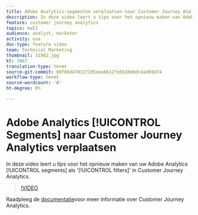 ```yaml
---
title: Adobe Analytics-segmenten verplaatsen naar Customer Journey Analytics
description: In deze video leert u tips voor het opnieuw maken van Adobe Analytics-segmenten als 'filters' in Customer Journey Analytics.
feature: customer journey analytics
topics: null
audience: analyst, marketer
activity: use
doc-type: feature video
team: Technical Marketing
thumbnail: 31982.jpg
kt: 3967
translation-type: tm+mt
source-git-commit: 08f06d4703272d5eeab612fe6b2bb6dc4adb9d74
workflow-type: tm+mt
source-wordcount: '0'
ht-degree: 0%

---
```



# Adobe Analytics [!UICONTROL Segments] naar Customer Journey Analytics verplaatsen

In deze video leert u tips voor het opnieuw maken van uw Adobe Analytics [!UICONTROL segments] als &#39;[!UICONTROL filters]&#39; in Customer Journey Analytics.

>[!VIDEO](https://video.tv.adobe.com/v/31982/?quality=12)

Raadpleeg de [documentatie](https://docs.adobe.com/content/help/en/analytics-platform/using/cja-landing.html)voor meer informatie over Customer Journey Analytics.
